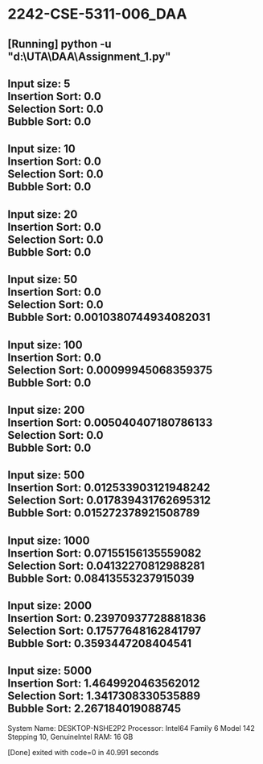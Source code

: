 # 2242-CSE-5311-006_DAA

[Running] python -u "d:\UTA\DAA\Assignment_1.py"
---------------------------
Input size: 5</br >
Insertion Sort: 0.0</br >
Selection Sort: 0.0</br >
Bubble Sort: 0.0</br >
---------------------------
Input size: 10</br >
Insertion Sort: 0.0</br >
Selection Sort: 0.0</br >
Bubble Sort: 0.0</br >
---------------------------
Input size: 20</br >
Insertion Sort: 0.0</br >
Selection Sort: 0.0</br >
Bubble Sort: 0.0</br >
---------------------------
Input size: 50</br >
Insertion Sort: 0.0</br >
Selection Sort: 0.0</br >
Bubble Sort: 0.0010380744934082031</br >
---------------------------
Input size: 100</br >
Insertion Sort: 0.0</br >
Selection Sort: 0.00099945068359375</br >
Bubble Sort: 0.0</br >
---------------------------
Input size: 200</br >
Insertion Sort: 0.005040407180786133</br >
Selection Sort: 0.0</br >
Bubble Sort: 0.0</br >
---------------------------
Input size: 500</br >
Insertion Sort: 0.012533903121948242</br >
Selection Sort: 0.017839431762695312</br >
Bubble Sort: 0.015272378921508789</br >
---------------------------
Input size: 1000</br >
Insertion Sort: 0.07155156135559082</br >
Selection Sort: 0.04132270812988281</br >
Bubble Sort: 0.08413553237915039</br >
---------------------------
Input size: 2000</br >
Insertion Sort: 0.23970937728881836</br >
Selection Sort: 0.17577648162841797</br >
Bubble Sort: 0.3593447208404541</br >
---------------------------
Input size: 5000</br >
Insertion Sort: 1.4649920463562012</br >
Selection Sort: 1.3417308330535889</br >
Bubble Sort: 2.267184019088745</br >
---------------------------
System Name: DESKTOP-NSHE2P2
Processor: Intel64 Family 6 Model 142 Stepping 10, GenuineIntel
RAM: 16 GB

[Done] exited with code=0 in 40.991 seconds



